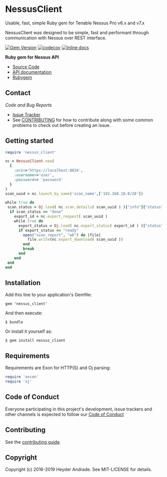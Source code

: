 NessusClient
=========

Usable, fast, simple Ruby gem for Tenable Nessus Pro v6.x and v7.x

NessusClient was designed to be simple, fast and performant through communication with Nessus over REST interface.

[![Gem Version](https://badge.fury.io/rb/nessus_client.svg)](https://badge.fury.io/rb/nessus_client) [![codecov](https://codecov.io/gh/heyder/nessus_client/branch/master/graph/badge.svg)](https://codecov.io/gh/heyder/nessus_client) [![Inline docs](http://inch-ci.org/github/heyder/nessus_client.svg?branch=master)](http://inch-ci.org/github/heyder/nessus_client)

**Ruby gem for Nessus API**

  * [Source Code](https://github.com/heyder/nessus_client)
  * [API documentation](https://rubydoc.info/github/heyder/nessus_client/master)
  * [Rubygem](https://rubygems.org/gems/nessus_client)


## Contact

*Code and Bug Reports*

* [Issue Tracker](https://github.com/heyder/nessus_client/issues)
* See [CONTRIBUTING](https://github.com/heyder/nessus_client/blob/master/CONTRIBUTING.md) for how to contribute along
with some common problems to check out before creating an issue.


Getting started
---------------

```ruby
require 'nessus_client'

nc = NessusClient.new(
  {
    :uri=>'https://localhost:8834', 
    :username=>'user',
    :password=> 'password'
  }
)
scan_uuid = nc.launch_by_name('scan_name',['192.168.10.0/28'])

while true do
 scan_status = Oj.load( nc.scan_details( scan_uuid ) )["info"]["status"] 
  if scan_status == "done"
    export_id = nc.export_request( scan_uuid )
    while true do
      export_status = Oj.load( nc.export_status( export_id ) )["status"]
      if export_status == "ready"
        open("scan_report", "wb") do |file|
          file.write(nc.export_download( scan_uuid ))
        end
        break  
      end
    end
 end
end
```

## Installation

Add this line to your application's Gemfile:

    gem 'nessus_client'

And then execute:

    $ bundle

Or install it yourself as:

    $ gem install nessus_client

## Requirements

Requirements are Exon for HTTP(S) and Oj parsing:

```ruby
require 'excon'
require 'oj'
```

## Code of Conduct

Everyone participating in this project's development, issue trackers and other channels is expected to follow our
[Code of Conduct](./CODE_OF_CONDUCT.md)

## Contributing

See the [contributing guide](https://github.com/heyder/nessus_client/blob/master/CONTRIBUTING.md).

## Copyright

Copyright (c) 2016-2019 Heyder Andrade. See MIT-LICENSE for details.
